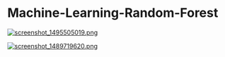 # Machine-Learning-Random-Forest
[![screenshot_1495505019.png](https://s19.postimg.org/adzkj1t4j/screenshot_1495505019.png)](https://postimg.org/image/52knyc71r/)

[![screenshot_1489719620.png](https://s19.postimg.org/4kf1a00tv/screenshot_1489719620.png)](https://postimg.org/image/l86jchvlb/)
